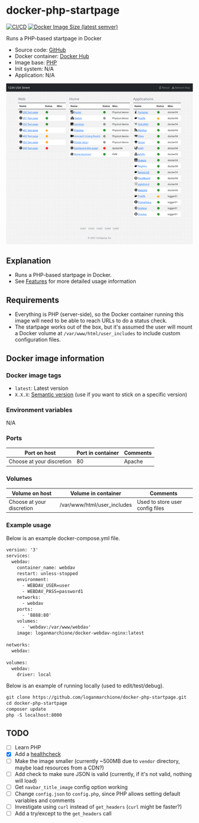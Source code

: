 # docker-php-startpage

[![CI/CD](https://github.com/loganmarchione/docker-php-startpage/actions/workflows/main.yml/badge.svg)](https://github.com/loganmarchione/docker-php-startpage/actions/workflows/main.yml)
[![Docker Image Size (latest semver)](https://img.shields.io/docker/image-size/loganmarchione/docker-php-startpage)](https://hub.docker.com/r/loganmarchione/docker-php-startpage)

Runs a PHP-based startpage in Docker
  - Source code: [GitHub](https://github.com/loganmarchione/docker-php-startpage)
  - Docker container: [Docker Hub](https://hub.docker.com/r/loganmarchione/docker-php-startpage)
  - Image base: [PHP](https://hub.docker.com/_/php)
  - Init system: N/A
  - Application: N/A

![Screenshot](https://raw.githubusercontent.com/loganmarchione/docker-php-startpage/master/screenshots/desktop.png)

## Explanation

  - Runs a PHP-based startpage in Docker.
  - See [Features](https://github.com/loganmarchione/docker-php-startpage/blob/master/FEATURES.md) for more detailed usage information

## Requirements

  - Everything is PHP (server-side), so the Docker container running this image will need to be able to reach URLs to do a status check.
  - The startpage works out of the box, but it's assumed the user will mount a Docker volume at `/var/www/html/user_includes` to include custom configuration files.

## Docker image information

### Docker image tags
  - `latest`: Latest version
  - `X.X.X`: [Semantic version](https://semver.org/) (use if you want to stick on a specific version)

### Environment variables
N/A

### Ports
| Port on host              | Port in container | Comments            |
|---------------------------|-------------------|---------------------|
| Choose at your discretion | 80                | Apache              |

### Volumes
| Volume on host            | Volume in container          | Comments                           |
|---------------------------|------------------------------|------------------------------------|
| Choose at your discretion | /var/www/html/user_includes  | Used to store user config files    |

### Example usage
Below is an example docker-compose.yml file.
```
version: '3'
services:
  webdav:
    container_name: webdav
    restart: unless-stopped
    environment:
      - WEBDAV_USER=user
      - WEBDAV_PASS=password1
    networks:
      - webdav
    ports:
      - '8888:80'
    volumes:
      - 'webdav:/var/www/webdav'
    image: loganmarchione/docker-webdav-nginx:latest

networks:
  webdav:

volumes:
  webdav:
    driver: local
```

Below is an example of running locally (used to edit/test/debug).
```
git clone https://github.com/loganmarchione/docker-php-startpage.git
cd docker-php-startpage
composer update
php -S localhost:8000
```

## TODO
- [ ] Learn PHP
- [x] Add a [healthcheck](https://docs.docker.com/engine/reference/builder/#healthcheck)
- [ ] Make the image smaller (currently ~500MB due to `vendor` directory, maybe load resources from a CDN?)
- [ ] Add check to make sure JSON is valid (currently, if it's not valid, nothing will load)
- [ ] Get `navbar_title_image` config option working
- [ ] Change `config.json` to `config.php`, since PHP allows setting default variables and comments
- [ ] Investigate using `curl` instead of `get_headers` (`curl` might be faster?)
- [ ] Add a try/except to the `get_headers` call
